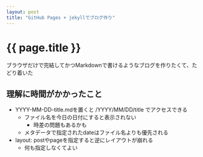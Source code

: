 ```yaml
---
layout: post
title: "GitHub Pages + jekyllでブログ作り"
---
```


# {{ page.title }}
ブラウザだけで完結してかつMarkdownで書けるようなブログを作りたくて、たどり着いた

## 理解に時間がかかったこと
- YYYY-MM-DD-title.mdを置くと /YYYY/MM/DD/title でアクセスできる
  - ファイル名を今日の日付にすると表示されない
    - 時差の問題もあるかも
  - メタデータで指定されたdateはファイル名よりも優先される
- layout: postやpageを指定すると逆にレイアウトが崩れる
  - 何も指定しなくてよい

